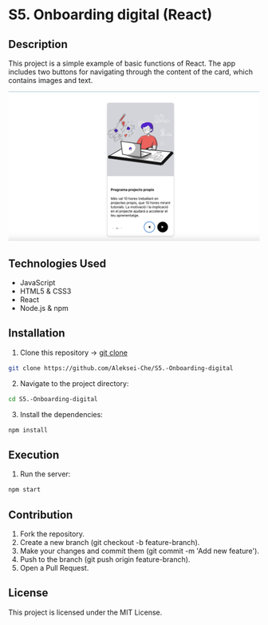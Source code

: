 # S5. Onboarding digital (React)

## Description

This project is a simple example of basic functions of React. The app includes two buttons for navigating through the content of the card, which contains images and text.

![Onboarding digital (React)](src/assets/img/screenshot.png)

## Technologies Used

- JavaScript
- HTML5 & CSS3
- React
- Node.js & npm

## Installation

1. Clone this repository -> [git clone](https://github.com/Aleksei-Che/S5.-Onboarding-digital)
```bash
git clone https://github.com/Aleksei-Che/S5.-Onboarding-digital
 ```
2. Navigate to the project directory:
```bash
cd S5.-Onboarding-digital
 ```
3. Install the dependencies:
```bash
npm install
```

## Execution

1. Run the server:

```bash
npm start
```

## Contribution

1. Fork the repository.
2. Create a new branch (git checkout -b feature-branch).
3. Make your changes and commit them (git commit -m 'Add new feature').
4. Push to the branch (git push origin feature-branch).
5. Open a Pull Request.

## License

This project is licensed under the MIT License.
